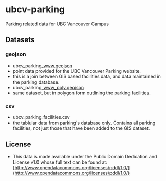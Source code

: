 ubcv-parking
============
Parking related data for UBC Vancouver Campus

Datasets
--------
### geojson
* ubcv_parking_www.geojson
 * point data provided for the UBC Vancouver Parking website.
 * this is a join between GIS based facilities data, and data maintained in the parking database.
* ubcv_parking_www_poly.geojson
 * same dataset, but in polygon form outlining the parking facilities.
### csv
* ubcv_parking_facilities.csv
 * the tablular data from parking's database only. Contains all parking facilities, not just those that have been added to the GIS dataset.

License
-------
* This data is made available under the Public Domain Dedication and License v1.0 whose full text can be found at: [http://www.opendatacommons.org/licenses/pddl/1.0/](http://www.opendatacommons.org/licenses/pddl/1.0/)
